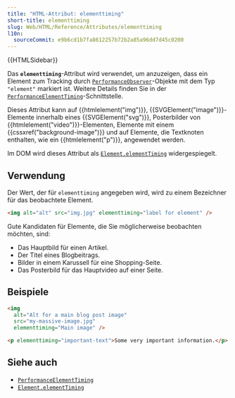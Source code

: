 ```yaml
---
title: "HTML-Attribut: elementtiming"
short-title: elementtiming
slug: Web/HTML/Reference/Attributes/elementtiming
l10n:
  sourceCommit: e9b6cd1b7fa8612257b72b2a85a96dd7d45c0200
---
```


{{HTMLSidebar}}

Das **`elementtiming`**-Attribut wird verwendet, um anzuzeigen, dass ein Element zum Tracking durch [`PerformanceObserver`](/de/docs/Web/API/PerformanceObserver)-Objekte mit dem Typ `"element"` markiert ist. Weitere Details finden Sie in der [`PerformanceElementTiming`](/de/docs/Web/API/PerformanceElementTiming)-Schnittstelle.

Dieses Attribut kann auf {{htmlelement("img")}}, {{SVGElement("image")}}-Elemente innerhalb eines {{SVGElement("svg")}}, Posterbilder von {{htmlelement("video")}}-Elementen, Elemente mit einem {{cssxref("background-image")}} und auf Elemente, die Textknoten enthalten, wie ein {{htmlelement("p")}}, angewendet werden.

Im DOM wird dieses Attribut als [`Element.elementTiming`](/de/docs/Web/API/Element/elementTiming) widergespiegelt.

## Verwendung

Der Wert, der für `elementtiming` angegeben wird, wird zu einem Bezeichner für das beobachtete Element.

```html
<img alt="alt" src="img.jpg" elementtiming="label for element" />
```

Gute Kandidaten für Elemente, die Sie möglicherweise beobachten möchten, sind:

- Das Hauptbild für einen Artikel.
- Der Titel eines Blogbeitrags.
- Bilder in einem Karussell für eine Shopping-Seite.
- Das Posterbild für das Hauptvideo auf einer Seite.

## Beispiele

```html
<img
  alt="Alt for a main blog post image"
  src="my-massive-image.jpg"
  elementtiming="Main image" />

<p elementtiming="important-text">Some very important information.</p>
```

## Siehe auch

- [`PerformanceElementTiming`](/de/docs/Web/API/PerformanceElementTiming)
- [`Element.elementTiming`](/de/docs/Web/API/Element/elementTiming)
